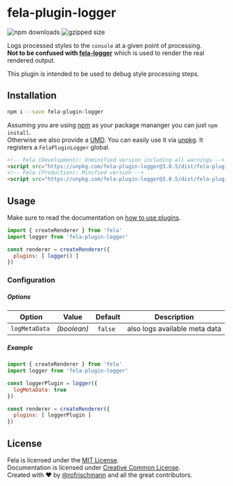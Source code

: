 # fela-plugin-logger


<img alt="npm downloads" src="https://img.shields.io/npm/dm/fela-plugin-logger.svg">
<img alt="gzipped size" src="https://img.shields.io/badge/gzipped-0.55kb-brightgreen.svg">

Logs processed styles to the `console` at a given point of processing.<br>
**Not to be confused with [fela-logger](../fela-logger)** which is used to render the real rendered output.

This plugin is intended to be used to debug style processing steps.

## Installation
```sh
npm i --save fela-plugin-logger
```
Assuming you are using [npm](https://www.npmjs.com) as your package mananger you can just `npm install`.<br>
Otherwise we also provide a [UMD](https://github.com/umdjs/umd). You can easily use it via [unpkg](https://unpkg.com/). It registers a `FelaPluginLogger` global.
```HTML
<!-- Fela (Development): Unminified version including all warnings -->
<script src="https://unpkg.com/fela-plugin-logger@3.0.5/dist/fela-plugin-logger.js"></script>
<!-- Fela (Production): Minified version -->
<script src="https://unpkg.com/fela-plugin-logger@3.0.5/dist/fela-plugin-logger.min.js"></script>
```

## Usage
Make sure to read the documentation on [how to use plugins](http://fela.js.org/docs/advanced/Plugins.html).

```javascript
import { createRenderer } from 'fela'
import logger from 'fela-plugin-logger'

const renderer = createRenderer({
  plugins: [ logger() ]
})
```

### Configuration
##### Options
| Option | Value | Default | Description |
| --- | --- | --- | --- |
| `logMetaData` | *(boolean)* | `false` | also logs available meta data |

##### Example
```javascript
import { createRenderer } from 'fela'
import logger from 'fela-plugin-logger'

const loggerPlugin = logger({
  logMetaData: true
})

const renderer = createRenderer({
  plugins: [ loggerPlugin ]
})
```

## License
Fela is licensed under the [MIT License](http://opensource.org/licenses/MIT).<br>
Documentation is licensed under [Creative Common License](http://creativecommons.org/licenses/by/4.0/).<br>
Created with ♥ by [@rofrischmann](http://rofrischmann.de) and all the great contributors.
